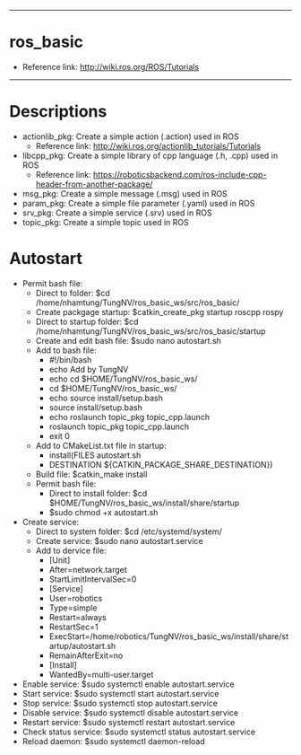 ----------------------------------------------------------------------------------------------
# ros_basic
- Reference link: http://wiki.ros.org/ROS/Tutorials

----------------------------------------------------------------------------------------------
# Descriptions
- actionlib_pkg: Create a simple action (.action) used in ROS
    + Reference link: http://wiki.ros.org/actionlib_tutorials/Tutorials
- libcpp_pkg: Create a simple library of cpp language (.h, .cpp) used in ROS
    + Reference link: https://roboticsbackend.com/ros-include-cpp-header-from-another-package/
- msg_pkg: Create a simple message (.msg) used in ROS
- param_pkg: Create a simple file parameter (.yaml) used in ROS
- srv_pkg: Create a simple service (.srv) used in ROS
- topic_pkg: Create a simple topic used in ROS

# Autostart
- Permit bash file:
    + Direct to folder: $cd /home/nhamtung/TungNV/ros_basic_ws/src/ros_basic/
    + Create packgage startup: $catkin_create_pkg startup roscpp rospy
    + Direct to startup folder: $cd /home/nhamtung/TungNV/ros_basic_ws/src/ros_basic/startup
    + Create and edit bash file: $sudo nano autostart.sh
    + Add to bash file:
        + #!/bin/bash
        + echo Add by TungNV
        + echo cd $HOME/TungNV/ros_basic_ws/
        + cd $HOME/TungNV/ros_basic_ws/
        + echo source install/setup.bash
        + source install/setup.bash
        + echo roslaunch topic_pkg topic_cpp.launch
        + roslaunch topic_pkg topic_cpp.launch
        + exit 0
    + Add to CMakeList.txt file in startup:
        + install(FILES autostart.sh
        + DESTINATION ${CATKIN_PACKAGE_SHARE_DESTINATION})
    + Build file: $catkin_make install
    + Permit bash file: 
        + Direct to install folder: $cd $HOME/TungNV/ros_basic_ws/install/share/startup
        + $sudo chmod +x autostart.sh
- Create service:
    + Direct to system folder: $cd /etc/systemd/system/
    + Create service: $sudo nano autostart.service
    + Add to dervice file:
        + [Unit]
        + After=network.target
        + StartLimitIntervalSec=0
        + [Service]
        + User=robotics
        + Type=simple
        + Restart=always
        + RestartSec=1
        + ExecStart=/home/robotics/TungNV/ros_basic_ws/install/share/startup/autostart.sh
        + RemainAfterExit=no
        + [Install]
        + WantedBy=multi-user.target
- Enable service: $sudo systemctl enable autostart.service
- Start service: $sudo systemctl start autostart.service
- Stop service: $sudo systemctl stop autostart.service
- Disable service: $sudo systemctl disable autostart.service
- Restart service: $sudo systemctl restart autostart.service
- Check status service: $sudo systemctl status autostart.service
- Reload daemon: $sudo systemctl daemon-reload